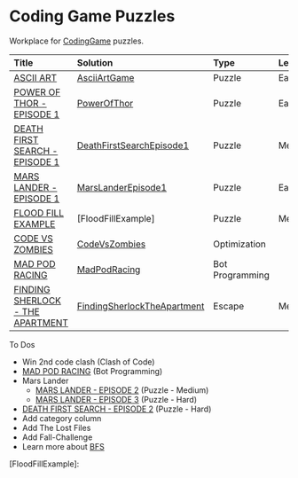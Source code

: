 # Coding Game Puzzles

Workplace for [CodingGame](https://www.codingame.com/) puzzles.

| Title                              | Solution                      | Type            | Level  |
|:-----------------------------------|:------------------------------|:----------------|:-------| 
| [ASCII ART]                        | [AsciiArtGame]                | Puzzle          | Easy   |
| [POWER OF THOR - EPISODE 1]        | [PowerOfThor]                 | Puzzle          | Easy   |
| [DEATH FIRST SEARCH - EPISODE 1]   | [DeathFirstSearchEpisode1]    | Puzzle          | Medium |
| [MARS LANDER - EPISODE 1]          | [MarsLanderEpisode1]          | Puzzle          | Easy   |
| [FLOOD FILL EXAMPLE]               | [FloodFillExample]            | Puzzle          | Medium |
| [CODE VS ZOMBIES]                  | [CodeVsZombies]               | Optimization    |        |
| [MAD POD RACING]                   | [MadPodRacing]                | Bot Programming |        | 
| [FINDING SHERLOCK - THE APARTMENT] | [FindingSherlockTheApartment] | Escape          | Medium |

To Dos
* Win 2nd code clash (Clash of Code)
* [MAD POD RACING] (Bot Programming)
* Mars Lander
  * [MARS LANDER - EPISODE 2](https://www.codingame.com/training/easy/mars-lander-episode-2) (Puzzle - Medium)
  * [MARS LANDER - EPISODE 3](https://www.codingame.com/training/easy/mars-lander-episode-3) (Puzzle - Hard)
* [DEATH FIRST SEARCH - EPISODE 2](https://www.codingame.com/training/hard/death-first-search-episode-2) (Puzzle - Hard)
* Add category column
* Add The Lost Files
* Add Fall-Challenge
* Learn more about [BFS](https://www.codingame.com/learn/BFS)


[ASCII ART]: https://www.codingame.com/training/easy/ascii-art
[AsciiArtGame]: src/main/kotlin/AsciiArtGame.kt

[POWER OF THOR - EPISODE 1]: https://www.codingame.com/training/easy/power-of-thor-episode-1
[PowerOfThor]: src/main/kotlin/PowerOfThor.kt

[DEATH FIRST SEARCH - EPISODE 1]: https://www.codingame.com/training/medium/death-first-search-episode-1
[DeathFirstSearchEpisode1]: src/main/kotlin/DeathFirstSearchEpisode1.kt

[CODE VS ZOMBIES]: https://www.codingame.com/multiplayer/optimization/code-vs-zombies
[CodeVsZombies]: src/main/kotlin/DeathFirstSearchEpisode1.kt

[FINDING SHERLOCK - THE APARTMENT]: https://escape.codingame.com/games/12
[FindingSherlockTheApartment]: src/main/kotlin/FindingSherlockTheApartment.kt

[MARS LANDER - EPISODE 1]: https://www.codingame.com/training/easy/mars-lander-episode-1
[MarsLanderEpisode1]: src/main/kotlin/MarsLanderEpisode1.kt

[MAD POD RACING]: https://www.codingame.com/multiplayer/bot-programming/mad-pod-racing
[MadpodRacing]: src/main/kotlin/MadPodRacing.kt

[FLOOD FILL EXAMPLE]: https://www.codingame.com/training/medium/flood-fill-example
[FloodFillExample]:
